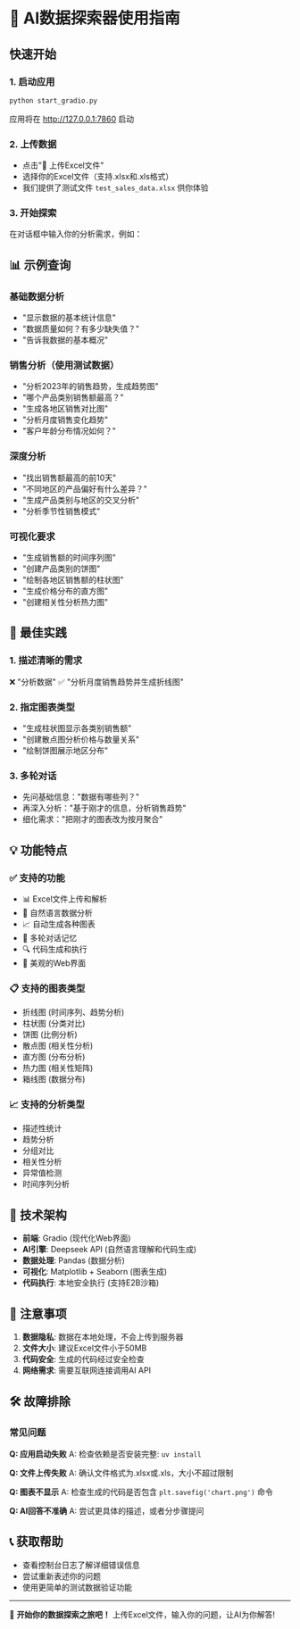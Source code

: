 # 🚀 AI数据探索器使用指南

## 快速开始

### 1. 启动应用
```bash
python start_gradio.py
```
应用将在 http://127.0.0.1:7860 启动

### 2. 上传数据
- 点击"📁 上传Excel文件"
- 选择你的Excel文件（支持.xlsx和.xls格式）
- 我们提供了测试文件 `test_sales_data.xlsx` 供你体验

### 3. 开始探索
在对话框中输入你的分析需求，例如：

## 📊 示例查询

### 基础数据分析
- "显示数据的基本统计信息"
- "数据质量如何？有多少缺失值？"
- "告诉我数据的基本概况"

### 销售分析（使用测试数据）
- "分析2023年的销售趋势，生成趋势图"
- "哪个产品类别销售额最高？"
- "生成各地区销售对比图"
- "分析月度销售变化趋势"
- "客户年龄分布情况如何？"

### 深度分析
- "找出销售额最高的前10天"
- "不同地区的产品偏好有什么差异？"
- "生成产品类别与地区的交叉分析"
- "分析季节性销售模式"

### 可视化要求
- "生成销售额的时间序列图"
- "创建产品类别的饼图"
- "绘制各地区销售额的柱状图"
- "生成价格分布的直方图"
- "创建相关性分析热力图"

## 🎯 最佳实践

### 1. 描述清晰的需求
❌ "分析数据"
✅ "分析月度销售趋势并生成折线图"

### 2. 指定图表类型
- "生成柱状图显示各类别销售额"
- "创建散点图分析价格与数量关系"
- "绘制饼图展示地区分布"

### 3. 多轮对话
- 先问基础信息："数据有哪些列？"
- 再深入分析："基于刚才的信息，分析销售趋势"
- 细化需求："把刚才的图表改为按月聚合"

## 💡 功能特点

### ✅ 支持的功能
- 📊 Excel文件上传和解析
- 🤖 自然语言数据分析
- 📈 自动生成各种图表
- 💬 多轮对话记忆
- 🔍 代码生成和执行
- 🎨 美观的Web界面

### 📋 支持的图表类型
- 折线图 (时间序列、趋势分析)
- 柱状图 (分类对比)
- 饼图 (比例分析)
- 散点图 (相关性分析)
- 直方图 (分布分析)
- 热力图 (相关性矩阵)
- 箱线图 (数据分布)

### 📈 支持的分析类型
- 描述性统计
- 趋势分析
- 分组对比
- 相关性分析
- 异常值检测
- 时间序列分析

## 🔧 技术架构

- **前端**: Gradio (现代化Web界面)
- **AI引擎**: Deepseek API (自然语言理解和代码生成)
- **数据处理**: Pandas (数据分析)
- **可视化**: Matplotlib + Seaborn (图表生成)
- **代码执行**: 本地安全执行 (支持E2B沙箱)

## 🚨 注意事项

1. **数据隐私**: 数据在本地处理，不会上传到服务器
2. **文件大小**: 建议Excel文件小于50MB
3. **代码安全**: 生成的代码经过安全检查
4. **网络需求**: 需要互联网连接调用AI API

## 🛠️ 故障排除

### 常见问题

**Q: 应用启动失败**
A: 检查依赖是否安装完整: `uv install`

**Q: 文件上传失败**
A: 确认文件格式为.xlsx或.xls，大小不超过限制

**Q: 图表不显示**
A: 检查生成的代码是否包含 `plt.savefig('chart.png')` 命令

**Q: AI回答不准确**
A: 尝试更具体的描述，或者分步骤提问

## 📞 获取帮助

- 查看控制台日志了解详细错误信息
- 尝试重新表述你的问题
- 使用更简单的测试数据验证功能

---

🎉 **开始你的数据探索之旅吧！** 上传Excel文件，输入你的问题，让AI为你解答!